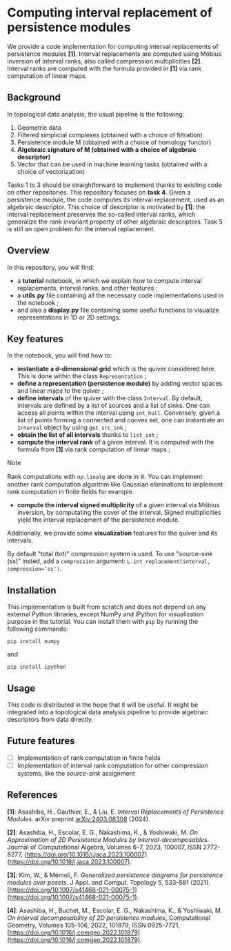 # Computing interval replacement of persistence modules

We provide a code implementation for computing interval replacements of persistence modules **[1]**. Interval replacements are computed using Möbius inversion of interval ranks, also called compression multiplicities **[2]**. Interval ranks are computed with the formula provided in **[1]** via rank computation of linear maps. 

## Background

In topological data analysis, the usual pipeline is the following:
1. Geometric data
2. Filtered simplicial complexes (obtained with a choice of filtration)
3. Persistence module M (obtained with a choice of homology functor)
4. **Algebraic signature of M (obtained with a choice of algebraic descriptor)**
5. Vector that can be used in machine learning tasks (obtained with a choice of vectorization)

Tasks 1 to 3 should be straightforward to implement thanks to existing code on other repositories. This repository focuses on **task 4**. Given a persistence module, the code computes its interval replacement, used as an algebraic descriptor. This choice of descriptor is motivated by **[1]**: the interval replacement preserves the so-called interval ranks, which generalize the rank invariant property of other algebraic descriptors. Task 5 is still an open problem for the interval replacement.

## Overview

In this repository, you will find:
- a **tutorial** notebook, in which we explain how to compute interval replacements, interval ranks, and other features ;
- a **utils.py** file containing all the necessary code implementations used in the notebook ;
-  and also a **display.py** file containing some useful functions to visualize representations in 1D or 2D settings.

## Key features

In the notebook, you will find how to:
- **instantiate a d-dimensional grid** which is the quiver considered here. This is done within the class `Representation` ; 
- **define a representation (persistence module)** by adding vector spaces and linear maps to the quiver ;
- **define intervals** of the quiver with the class `Interval`. By default, intervals are defined by a list of sources and a list of sinks. One can access all points within the interval using `int_hull`. Conversely, given a list of points forming a connected and convex set, one can instantiate an `Interval` object by using `get_src_snk` ;
- **obtain the list of all intervals** thanks to `list_int` ;
- **compute the interval rank** of a given interval. It is computed with the formula from **[1]** via rank computation of linear maps ;
> [!NOTE]
> Rank computations with `np.linalg` are done in $\mathbb{R}$. You can implement another rank computation algorithm like Gaussian eliminations to implement rank computation in finite fields for example. 
- **compute the interval signed multiplicity** of a given interval via Möbius inversion, by computating the cover of the interval. Signed multiplicities yield the interval replacement of the persistence module.

Additionally, we provide some **visualization** features for the quiver and its intervals.

By default "total (tot)" compression system is used. To use "source-sink (ss)" insted, add a `compression` argument: `L.int_replacement(interval, compression='ss')`.

## Installation

This implementation is built from scratch and does not depend on any external Python libraries, except NumPy and IPython for visualization purpose in the tutorial. You can install them with `pip` by running the following commands:
```
pip install numpy
```
and 
```
pip install ipython
```

## Usage

This code is distributed in the hope that it will be useful. It might be integrated into a topological data analysis pipeline to provide algebraic descriptors from data directly. 

## Future features

- [ ] Implementation of rank computation in finite fields
- [ ] Implementation of interval rank computation for other compression systems, like the _source-sink_ assignment

## References

**[1]**: Asashiba, H., Gauthier, E., & Liu, E. _Interval Replacements of Persistence Modules._ arXiv preprint [arXiv:2403.08308](https://arxiv.org/abs/2403.08308) (2024). 

**[2]**: Asashiba, H., Escolar, E. G., Nakashima, K., & Yoshiwaki, M. _On Approximation of 2D Persistence Modules by Interval-decomposables._ Journal of Computational Algebra, Volumes 6–7, 2023, 100007, ISSN 2772-8277, [https://doi.org/10.1016/j.jaca.2023.100007](https://doi.org/10.1016/j.jaca.2023.100007).

**[3]**: Kim, W., & Mémoli, F. *Generalized persistence diagrams for persistence modules over posets*. J Appl. and Comput. Topology 5, 533–581 (2021). [https://doi.org/10.1007/s41468-021-00075-1](https://doi.org/10.1007/s41468-021-00075-1).

**[4]**: Asashiba, H., Buchet, M., Escolar, E. G., Nakashima, K., & Yoshiwaki, M. *On interval decomposability of 2D persistence modules*, Computational Geometry, Volumes 105–106, 2022, 101879, ISSN 0925-7721, [https://doi.org/10.1016/j.comgeo.2022.101879](https://doi.org/10.1016/j.comgeo.2022.101879).